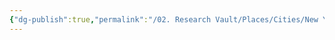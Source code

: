 ```yaml
---
{"dg-publish":true,"permalink":"/02. Research Vault/Places/Cities/New York City/","created":"2025-08-19T22:00:27.000-04:00","updated":"2025-08-20T01:47:52.000-04:00"}
---
```


